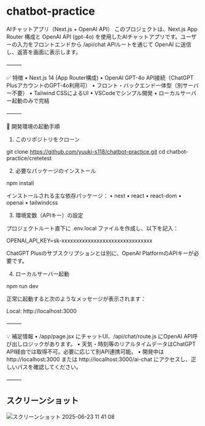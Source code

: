 # chatbot-practice


AIチャットアプリ（Next.js + OpenAI API）
このプロジェクトは、Next.js App Router 構成と OpenAI API (gpt-4o) を使用したAIチャットアプリです。ユーザーの入力をフロントエンドから /api/chat APIルートを通じて OpenAI に送信し、返答を画面に表示します。

⸻

✅ 特徴
	•	Next.js 14 (App Router構成)
	•	OpenAI GPT-4o API接続（ChatGPT PlusアカウントのGPT-4o利用可）
	•	フロント・バックエンド一体型（別サーバー不要）
	•	Tailwind CSSによるUI
	•	VSCodeでシンプル開発
	•	ローカルサーバー起動のみで完結

⸻

🚀 開発環境の起動手順

1. このリポジトリをクローン

git clone https://github.com/yuuki-s118/chatbot-practice.git
cd chatbot-practice/cretetest

2. 必要なパッケージのインストール

npm install

インストールされる主な依存パッケージ：
	•	next
	•	react
	•	react-dom
	•	openai
	•	tailwindcss

3. 環境変数（APIキー）の設定

プロジェクトルート直下に .env.local ファイルを作成し、以下を記入：

OPENAI_API_KEY=sk-xxxxxxxxxxxxxxxxxxxxxxxxxxxxxxx

ChatGPT Plusのサブスクリプションとは別に、OpenAI PlatformのAPIキーが必要です。

4. ローカルサーバー起動

npm run dev

正常に起動すると次のようなメッセージが表示されます：

Local: http://localhost:3000


⸻

💡 補足情報
	•	/app/page.jsx にチャットUI、/api/chat/route.js にOpenAI API呼び出しロジックがあります。
	•	天気・時刻等のリアルタイムデータはChatGPT API経由では取得不可。必要に応じて別API連携可能。
	•	開発中は http://localhost:3000 または http://localhost:3000/ai-chat にアクセスし、正しいパスを確認してください。

⸻

## スクリーンショット
![スクリーンショット 2025-06-23 11 41 08](https://github.com/user-attachments/assets/57d4f963-37bb-4c06-a96b-3ee08a5d6374)
